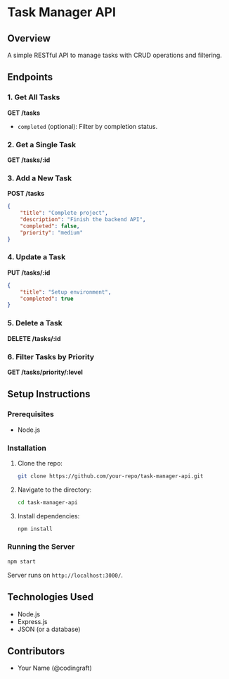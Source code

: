 # Task Manager API

## Overview
A simple RESTful API to manage tasks with CRUD operations and filtering.

## Endpoints

### 1. Get All Tasks
**GET /tasks**
- `completed` (optional): Filter by completion status.

### 2. Get a Single Task
**GET /tasks/:id**

### 3. Add a New Task
**POST /tasks**
```json
{
    "title": "Complete project",
    "description": "Finish the backend API",
    "completed": false,
    "priority": "medium"
}
```

### 4. Update a Task
**PUT /tasks/:id**
```json
{
    "title": "Setup environment",
    "completed": true
}
```

### 5. Delete a Task
**DELETE /tasks/:id**

### 6. Filter Tasks by Priority
**GET /tasks/priority/:level**

## Setup Instructions
### Prerequisites
- Node.js

### Installation
1. Clone the repo:
     ```sh
     git clone https://github.com/your-repo/task-manager-api.git
     ```
2. Navigate to the directory:
     ```sh
     cd task-manager-api
     ```
3. Install dependencies:
     ```sh
     npm install
     ```

### Running the Server
```sh
npm start
```
Server runs on `http://localhost:3000/`.

## Technologies Used
- Node.js
- Express.js
- JSON (or a database)

## Contributors
- Your Name (@codingraft)
